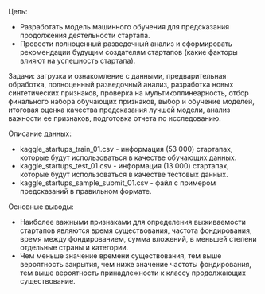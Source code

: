 Цель:
* Разработать модель машинного обучения для предсказания продолжения деятельности стартапа.
* Провести полноценный разведочный анализ и сформировать рекомендации будущим создателям стартапов (какие факторы влияют на успешность стартапа).

Задачи:
загрузка и ознакомление с данными,
предварительная обработка,
полноценный разведочный анализ,
разработка новых синтетических признаков,
проверка на мультиколлинеарность,
отбор финального набора обучающих признаков,
выбор и обучение моделей,
итоговая оценка качества предсказания лучшей модели,
анализ важности ее признаков,
подготовка отчета по исследованию.

Описание данных:
* kaggle_startups_train_01.csv - информация (53 000) стартапах, которые будут использоваться в качестве обучающих данных.
* kaggle_startups_test_01.csv - информация (13 000) стартапах, которые будут использоваться в качестве тестовых данных.
* kaggle_startups_sample_submit_01.csv - файл с примером предсказаний в правильном формате.

Основные выводы:
* Наиболее важными признаками для определения выживаемости стартапов являются время существования, частота фондирования, время между фондированием, сумма вложений, в меньшей степени отдельные страны и категории.
* Чем меньше значение времени существования, тем выше вероятность закрытия, чем ниже значение частоты фондирования, тем выше вероятность принадлежности к классу продолжающих существование.
